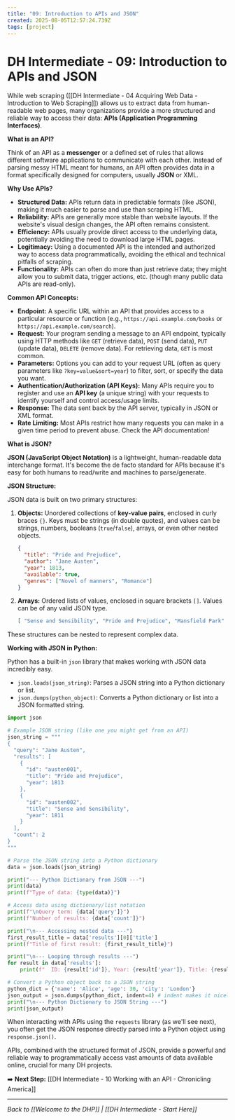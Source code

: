 ```yaml
---
title: "09: Introduction to APIs and JSON"
created: 2025-08-05T12:57:24.739Z
tags: [project]
---
```

# DH Intermediate - 09: Introduction to APIs and JSON

While web scraping ([[DH Intermediate - 04 Acquiring Web Data - Introduction to Web Scraping]]) allows us to extract data from human-readable web pages, many organizations provide a more structured and reliable way to access their data: **APIs (Application Programming Interfaces)**.

**What is an API?**

Think of an API as a **messenger** or a defined set of rules that allows different software applications to communicate with each other. Instead of parsing messy HTML meant for humans, an API often provides data in a format specifically designed for computers, usually **JSON** or XML.

**Why Use APIs?**

*   **Structured Data:** APIs return data in predictable formats (like JSON), making it much easier to parse and use than scraping HTML.
*   **Reliability:** APIs are generally more stable than website layouts. If the website's visual design changes, the API often remains consistent.
*   **Efficiency:** APIs usually provide direct access to the underlying data, potentially avoiding the need to download large HTML pages.
*   **Legitimacy:** Using a documented API is the intended and authorized way to access data programmatically, avoiding the ethical and technical pitfalls of scraping.
*   **Functionality:** APIs can often do more than just retrieve data; they might allow you to submit data, trigger actions, etc. (though many public data APIs are read-only).

**Common API Concepts:**

*   **Endpoint:** A specific URL within an API that provides access to a particular resource or function (e.g., `https://api.example.com/books` or `https://api.example.com/search`).
*   **Request:** Your program sending a message to an API endpoint, typically using HTTP methods like `GET` (retrieve data), `POST` (send data), `PUT` (update data), `DELETE` (remove data). For retrieving data, `GET` is most common.
*   **Parameters:** Options you can add to your request URL (often as query parameters like `?key=value&sort=year`) to filter, sort, or specify the data you want.
*   **Authentication/Authorization (API Keys):** Many APIs require you to register and use an **API key** (a unique string) with your requests to identify yourself and control access/usage limits.
*   **Response:** The data sent back by the API server, typically in JSON or XML format.
*   **Rate Limiting:** Most APIs restrict how many requests you can make in a given time period to prevent abuse. Check the API documentation!

**What is JSON?**

**JSON (JavaScript Object Notation)** is a lightweight, human-readable data interchange format. It's become the de facto standard for APIs because it's easy for both humans to read/write and machines to parse/generate.

**JSON Structure:**

JSON data is built on two primary structures:

1.  **Objects:** Unordered collections of **key-value pairs**, enclosed in curly braces `{}`. Keys must be strings (in double quotes), and values can be strings, numbers, booleans (`true`/`false`), arrays, or even other nested objects.
    ```json
    {
      "title": "Pride and Prejudice",
      "author": "Jane Austen",
      "year": 1813,
      "available": true,
      "genres": ["Novel of manners", "Romance"]
    }
    ```
2.  **Arrays:** Ordered lists of values, enclosed in square brackets `[]`. Values can be of any valid JSON type.
    ```json
    [ "Sense and Sensibility", "Pride and Prejudice", "Mansfield Park" ]
    ```

These structures can be nested to represent complex data.

**Working with JSON in Python:**

Python has a built-in `json` library that makes working with JSON data incredibly easy.

*   `json.loads(json_string)`: Parses a JSON string into a Python dictionary or list.
*   `json.dumps(python_object)`: Converts a Python dictionary or list into a JSON formatted string.

```python
import json

# Example JSON string (like one you might get from an API)
json_string = """
{
  "query": "Jane Austen",
  "results": [
    {
      "id": "austen001",
      "title": "Pride and Prejudice",
      "year": 1813
    },
    {
      "id": "austen002",
      "title": "Sense and Sensibility",
      "year": 1811
    }
  ],
  "count": 2
}
"""

# Parse the JSON string into a Python dictionary
data = json.loads(json_string)

print("--- Python Dictionary from JSON ---")
print(data)
print(f"Type of data: {type(data)}")

# Access data using dictionary/list notation
print(f"\nQuery term: {data['query']}")
print(f"Number of results: {data['count']}")

print("\n--- Accessing nested data ---")
first_result_title = data['results'][0]['title']
print(f"Title of first result: {first_result_title}")

print("\n--- Looping through results ---")
for result in data['results']:
    print(f"  ID: {result['id']}, Year: {result['year']}, Title: {result['title']}")

# Convert a Python object back to a JSON string
python_dict = {'name': 'Alice', 'age': 30, 'city': 'London'}
json_output = json.dumps(python_dict, indent=4) # indent makes it nicely formatted
print("\n--- Python Dictionary to JSON String ---")
print(json_output)
```

When interacting with APIs using the `requests` library (as we'll see next), you often get the JSON response directly parsed into a Python object using `response.json()`.

APIs, combined with the structured format of JSON, provide a powerful and reliable way to programmatically access vast amounts of data available online, crucial for many DH projects.

➡️ **Next Step:** [[DH Intermediate - 10 Working with an API - Chronicling America]]

---

*Back to [[Welcome to the DHP]] | [[DH Intermediate - Start Here]]*